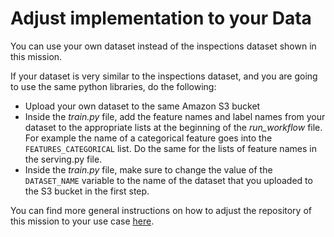 # Adjust implementation to your Data

You can use your own dataset instead of the
inspections dataset shown in this mission.

If your dataset is very similar to the inspections dataset, and you are going to use the same
python libraries, do the following:

- Upload your own dataset to the same Amazon S3 bucket
- Inside the *train.py* file, add the feature names and label names from your dataset to the
  appropriate lists at the beginning of the *run_workflow* file. For example the name of
  a categorical feature goes into the `FEATURES_CATEGORICAL` list. Do the same for the
  lists of feature names in the serving.py file.
- Inside the *train.py* file, make sure to change the value of the `DATASET_NAME` variable to the name of the
  dataset that you uploaded to the S3 bucket in the first step.

You can find more general instructions on how to adjust the repository of this
mission to your use case [here](https://github.com/kay-schmitteckert/aicore-multioutput-regression-restaurant-inspections/tree/mission#boilerplate-ai-core).
